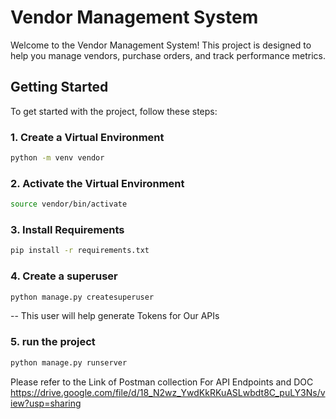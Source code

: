 # Vendor Management System

Welcome to the Vendor Management System! This project is designed to help you manage vendors, purchase orders, and track performance metrics.

## Getting Started

To get started with the project, follow these steps:

### 1. Create a Virtual Environment
```bash
python -m venv vendor
```
### 2. Activate the Virtual Environment
```bash
source vendor/bin/activate
```
### 3. Install Requirements
```bash
pip install -r requirements.txt
```
### 4. Create a superuser
```bash
python manage.py createsuperuser
```
-- This user will help generate Tokens for Our APIs
### 5. run the project
```bash
python manage.py runserver
```

Please refer to the Link of Postman collection For API Endpoints and DOC
https://drive.google.com/file/d/18_N2wz_YwdKkRKuASLwbdt8C_puLY3Ns/view?usp=sharing
